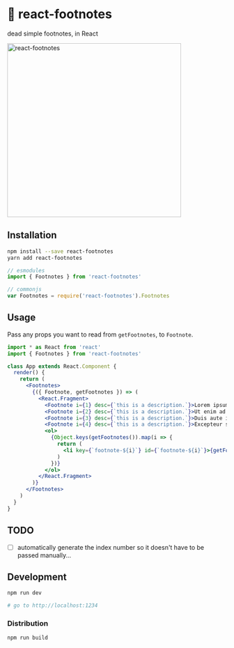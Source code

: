 # 👣 react-footnotes

dead simple footnotes, in React

<img width="399" alt="react-footnotes" src="https://user-images.githubusercontent.com/182661/44605190-611d5980-a7b6-11e8-858b-0e640965a7b6.png">


## Installation

```sh
npm install --save react-footnotes
yarn add react-footnotes
```

```js
// esmodules
import { Footnotes } from 'react-footnotes'

// commonjs
var Footnotes = require('react-footnotes').Footnotes
```

## Usage

Pass any props you want to read from `getFootnotes`, to `Footnote`.

```jsx
import * as React from 'react'
import { Footnotes } from 'react-footnotes'

class App extends React.Component {
  render() {
    return (
      <Footnotes>
        {({ Footnote, getFootnotes }) => (
          <React.Fragment>
            <Footnote i={1} desc={`this is a description.`}>Lorem ipsum dolor sit amet, consectetur adipiscing elit.</Footnote> Text that doesnt need to be footnoted, can be passed as normal text.
            <Footnote i={2} desc={`this is a description.`}>Ut enim ad minim veniam, quis nostrud exercitation ullamco laboris nisi ut aliquip ex ea commodo consequat.</Footnote>
            <Footnote i={3} desc={`this is a description.`}>Duis aute irure dolor in reprehenderit in voluptate velit esse cillum dolore eu fugiat nulla pariatur.</Footnote>
            <Footnote i={4} desc={`this is a description.`}>Excepteur sint occaecat cupidatat non proident, sunt in culpa qui officia deserunt mollit anim id est laborum.</Footnote>
            <ol>
              {Object.keys(getFootnotes()).map(i => {
                return (
                  <li key={`footnote-${i}`} id={`footnote-${i}`}>{getFootnotes()[i].desc}</li>
                )
              })}
            </ol>
          </React.Fragment>
        )}
      </Footnotes>
    )
  }
}
```

## TODO

- [ ] automatically generate the index number so it doesn't have to be passed manually...

## Development

```sh
npm run dev

# go to http://localhost:1234
```

### Distribution

```sh
npm run build
```
